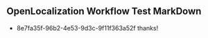 ## OpenLocalization Workflow Test MarkDown
* 8e7fa35f-96b2-4e53-9d3c-9f11f363a52f thanks!

<!--HONumber=Jan17_HO2-->


